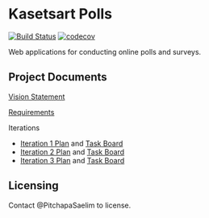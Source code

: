 # Kasetsart Polls
[![Build Status](https://travis-ci.com/PitchapaSaelim/ku-polls.svg?branch=master)](https://travis-ci.com/PitchapaSaelim/ku-polls)
[![codecov](https://codecov.io/gh/PitchapaSaelim/ku-polls/branch/master/graph/badge.svg)](https://codecov.io/gh/PitchapaSaelim/ku-polls)

Web applications for conducting online polls and surveys.

## Project Documents

[Vision Statement](../../wiki/Vision%20Statement)

[Requirements](../../wiki/Requirements)

Iterations
* [Iteration 1 Plan](../../wiki/Iteration%201%20Plan) and [Task Board](../../projects/1)    
* [Iteration 2 Plan](../../wiki/Iteration%202%20Plan) and [Task Board](../../projects/2)
* [Iteration 3 Plan](../../wiki/Iteration%203%20Plan) and [Task Board](../../projects/3)

## Licensing
Contact @PitchapaSaelim to license.
